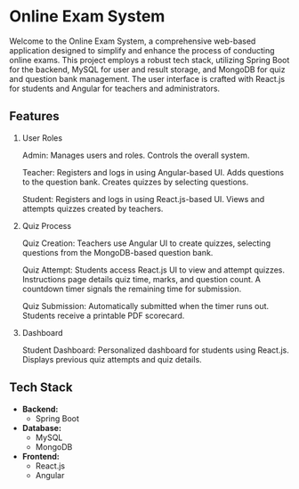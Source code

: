 # Online Exam System

Welcome to the Online Exam System, a comprehensive web-based application designed to simplify and enhance the process of conducting online exams. This project employs a robust tech stack, utilizing Spring Boot for the backend, MySQL for user and result storage, and MongoDB for quiz and question bank management. The user interface is crafted with React.js for students and Angular for teachers and administrators.
## Features
1. User Roles

    Admin:
        Manages users and roles.
        Controls the overall system.

    Teacher:
        Registers and logs in using Angular-based UI.
        Adds questions to the question bank.
        Creates quizzes by selecting questions.
        

    Student:
        Registers and logs in using React.js-based UI.
        Views and attempts quizzes created by teachers.

2. Quiz Process

    Quiz Creation:
        Teachers use Angular UI to create quizzes, selecting questions from the MongoDB-based question bank.

    Quiz Attempt:
        Students access React.js UI to view and attempt quizzes.
        Instructions page details quiz time, marks, and question count.
        A countdown timer signals the remaining time for submission.

    Quiz Submission:
        Automatically submitted when the timer runs out.
        Students receive a printable PDF scorecard.

2. Dashboard

    Student Dashboard:
        Personalized dashboard for students using React.js.
        Displays previous quiz attempts and quiz details.

## Tech Stack
    
- **Backend:**
  - Spring Boot
- **Database:**
  - MySQL
  - MongoDB
- **Frontend:**
  - React.js
  - Angular
